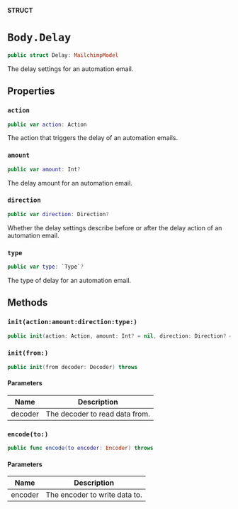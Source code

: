 **STRUCT**

# `Body.Delay`

```swift
public struct Delay: MailchimpModel
```

The delay settings for an automation email.

## Properties
### `action`

```swift
public var action: Action
```

The action that triggers the delay of an automation emails.

### `amount`

```swift
public var amount: Int?
```

The delay amount for an automation email.

### `direction`

```swift
public var direction: Direction?
```

Whether the delay settings describe before or after the delay action of an automation email.

### `type`

```swift
public var type: `Type`?
```

The type of delay for an automation email.

## Methods
### `init(action:amount:direction:type:)`

```swift
public init(action: Action, amount: Int? = nil, direction: Direction? = nil, type: Type? = nil)
```

### `init(from:)`

```swift
public init(from decoder: Decoder) throws
```

#### Parameters

| Name | Description |
| ---- | ----------- |
| decoder | The decoder to read data from. |

### `encode(to:)`

```swift
public func encode(to encoder: Encoder) throws
```

#### Parameters

| Name | Description |
| ---- | ----------- |
| encoder | The encoder to write data to. |